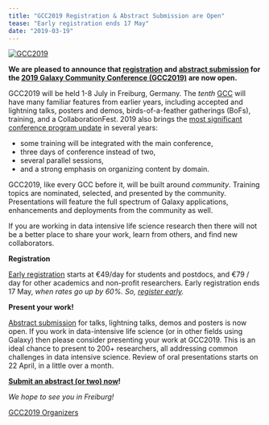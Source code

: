 ```yaml
---
title: "GCC2019 Registration & Abstract Submission are Open"
tease: "Early registration ends 17 May"
date: "2019-03-19"
---
```


[<img class="float-right" style="max-width: 300px" src="/src/events/gcc2019/gcc2019-logo-big.png" alt="GCC2019" />](/src/events/gcc2019/index.md)

**We are pleased to announce that [registration](/src/events/gcc2019/registration/index.md) and [abstract submission](/src/events/gcc2019/abstracts/index.md) for the [2019 Galaxy Community Conference (GCC2019)](/src/events/gcc2019/index.md) are now open.**

GCC2019 will be held 1-8 July in Freiburg, Germany.  The *tenth* [GCC](/gcc/) will have many familiar features from earlier years, including accepted and lightning talks, posters and demos, birds-of-a-feather gatherings (BoFs), training, and a CollaborationFest.  2019 also brings the [most significant conference program update](https://gcc2019.sched.com/) in several years:

* some training will be integrated with the main conference,
* three days of conference instead of two,
* several parallel sessions,
* and a strong emphasis on organizing content by domain.

GCC2019, like every GCC before it, will be built around *community*.  Training topics are nominated, selected, and presented by the community.  Presentations will  feature the full spectrum of Galaxy applications, enhancements and deployments from the community as well.

If you are working in data intensive life science research then there will not be a better place to share your work, learn from others, and find new collaborators.

**Registration**

[Early registration](/src/events/gcc2019/registration/index.md) starts at €49/day for students and postdocs, and €79 / day for other academics and non-profit researchers.  Early registration ends 17 May, *when rates go up by 60%. So, [register early](/src/events/gcc2019/registration/index.md).*

**Present your work!**

[Abstract submission](/src/events/gcc2019/abstracts/index.md) for talks, lightning talks, demos and posters is now open.  If you work in data-intensive life science (or in other fields using Galaxy) then please consider presenting your work at GCC2019.  This is an ideal chance to present to 200+ researchers, all addressing common challenges in data intensive science.  Review of oral presentations starts on 22 April, in a little over a month.

**[Submit an abstract (or two) now](/src/events/gcc2019/abstracts/index.md)!**

*We hope to see you in Freiburg!*

[GCC2019 Organizers](/src/events/gcc2019/organizers/index.md)
